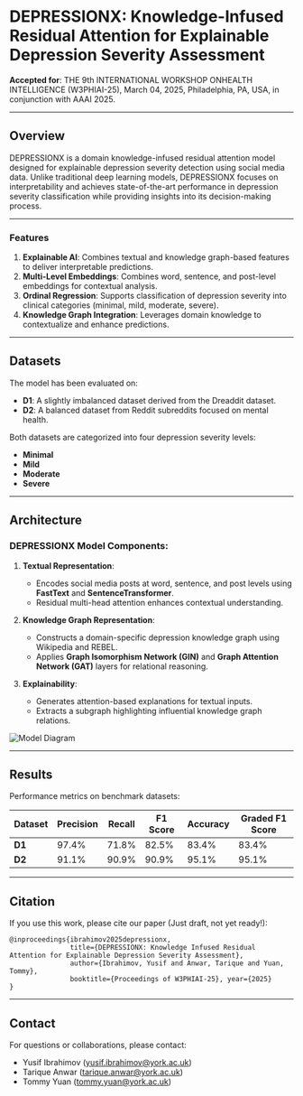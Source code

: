 # DEPRESSIONX: Knowledge-Infused Residual Attention for Explainable Depression Severity Assessment

**Accepted for**: THE 9th INTERNATIONAL WORKSHOP ON ​HEALTH INTELLIGENCE (W3PHIAI-25), March 04, 2025, Philadelphia, PA, USA, in conjunction with AAAI 2025.

---

## Overview

DEPRESSIONX is a domain knowledge-infused residual attention model designed for explainable depression severity detection using social media data. Unlike traditional deep learning models, DEPRESSIONX focuses on interpretability and achieves state-of-the-art performance in depression severity classification while providing insights into its decision-making process.

---

### Features

1. **Explainable AI**: Combines textual and knowledge graph-based features to deliver interpretable predictions.
2. **Multi-Level Embeddings**: Combines word, sentence, and post-level embeddings for contextual analysis.
3. **Ordinal Regression**: Supports classification of depression severity into clinical categories (minimal, mild, moderate, severe).
4. **Knowledge Graph Integration**: Leverages domain knowledge to contextualize and enhance predictions.

---

## Datasets

The model has been evaluated on:
- **D1**: A slightly imbalanced dataset derived from the Dreaddit dataset.
- **D2**: A balanced dataset from Reddit subreddits focused on mental health.

Both datasets are categorized into four depression severity levels:
- **Minimal**
- **Mild**
- **Moderate**
- **Severe**

---

## Architecture

### DEPRESSIONX Model Components:
1. **Textual Representation**: 
   - Encodes social media posts at word, sentence, and post levels using **FastText** and **SentenceTransformer**.
   - Residual multi-head attention enhances contextual understanding.

2. **Knowledge Graph Representation**:
   - Constructs a domain-specific depression knowledge graph using Wikipedia and REBEL.
   - Applies **Graph Isomorphism Network (GIN)** and **Graph Attention Network (GAT)** layers for relational reasoning.

3. **Explainability**:
   - Generates attention-based explanations for textual inputs.
   - Extracts a subgraph highlighting influential knowledge graph relations.

![Model Diagram](docs/model_diagram.png)

---

## Results

Performance metrics on benchmark datasets:

| Dataset | Precision | Recall | F1 Score | Accuracy | Graded F1 Score |
|---------|-----------|--------|----------|----------|-----------------|
| **D1**  | 97.4%    | 71.8%  | 82.5%    | 83.4%    | 83.4%          |
| **D2**  | 91.1%    | 90.9%  | 90.9%    | 95.1%    | 95.1%          |

---

## Citation

If you use this work, please cite our paper (Just draft, not yet ready!):

```
@inproceedings{ibrahimov2025depressionx,
               title={DEPRESSIONX: Knowledge Infused Residual Attention for Explainable Depression Severity Assessment},
               author={Ibrahimov, Yusif and Anwar, Tarique and Yuan, Tommy},
               booktitle={Proceedings of W3PHIAI-25}, year={2025}
}
```
---

## Contact

For questions or collaborations, please contact:
- Yusif Ibrahimov (yusif.ibrahimov@york.ac.uk)
- Tarique Anwar (tarique.anwar@york.ac.uk)
- Tommy Yuan (tommy.yuan@york.ac.uk)

